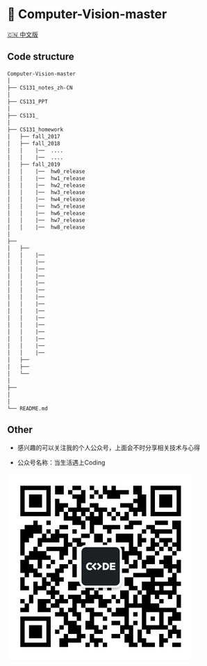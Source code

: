 # 🤣 Computer-Vision-master

[🇨🇳 中文版](./README.zh_CN.md)


## Code structure

```
Computer-Vision-master
│
├── CS131_notes_zh-CN
│ 
├── CS131_PPT
│ 
├── CS131_
│ 
├── CS131_homework 
│   ├── fall_2017
│   ├── fall_2018
│   │    |──  ....
│   │    |──  ....
│   ├── fall_2019
│   │    |──  hw0_release
│   │    |──  hw1_release
│   │    |──  hw2_release
│   │    |──  hw3_release
│   │    |──  hw4_release
│   │    |──  hw5_release
│   │    |──  hw6_release
│   │    |──  hw7_release
│   │    |──  hw8_release
│
├── 
│   ├── 
│   │    |──  
│   │    |──  
│   │    |──  
│   │    |──  
│   │    |──  
│   │    |──  
│   │    |──  
│   │    |──  
│   │    |──  
│   │    |──  
│   │    |──  
│   │    |──  
│   │    |──  
│   │    |──  
│   │    |──  
│   ├── 
│   ├── 
│   └── 
│
├── 
│
│
└── README.md 
```

## Other

* 感兴趣的可以关注我的个人公众号，上面会不时分享相关技术与心得

* 公众号名称：当生活遇上Coding

![公众号](img/README/微信公众号.jpg)
